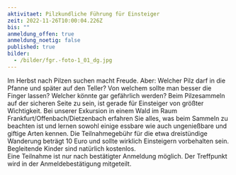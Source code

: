```yaml
---
aktivitaet: Pilzkundliche Führung für Einsteiger
zeit: 2022-11-26T10:00:04.226Z
bis: ""
anmeldung_offen: true
anmeldung_noetig: false
published: true
bilder:
  - /bilder/fgr.-foto-1_01_dg.jpg
---
```

Im Herbst nach Pilzen suchen macht Freude. Aber: Welcher Pilz darf in die Pfanne und später auf den Teller? Von welchem sollte man besser die Finger lassen? Welcher könnte gar gefährlich werden? Beim Pilzesammeln auf der sicheren Seite zu sein, ist gerade für Einsteiger von größter Wichtigkeit. Bei unserer Exkursion in einem Wald im Raum Frankfurt/Offenbach/Dietzenbach erfahren Sie alles, was beim Sammeln zu beachten ist und lernen sowohl einige essbare wie auch ungenießbare und giftige Arten kennen. Die Teilnahmegebühr für die etwa dreistündige Wanderung beträgt 10 Euro und sollte wirklich Einsteigern vorbehalten sein. Begleitende Kinder sind natürlich kostenlos.  
Eine Teilnahme ist nur nach bestätigter Anmeldung möglich. Der Treffpunkt wird in der Anmeldebestätigung mitgeteilt.
